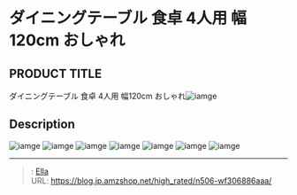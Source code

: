 # ダイニングテーブル 食卓 4人用 幅120cm おしゃれ


## PRODUCT TITLE 

ダイニングテーブル 食卓 4人用 幅120cm おしゃれ![iamge](https://b2bfiles1.gigab2b.cn/image/wkseller/7404/20230711_4f2404c06e17ed9c1fd568cb8a37cfd8.jpg)

## Description











![iamge](https://b2bfiles1.gigab2b.cn/image/wkseller/7404/20230829_d41bd772fe9f7dd3579344437cf6d03a.jpg)
![iamge](https://b2bfiles1.gigab2b.cn/image/wkseller/7404/20230829_4cf53dbded6cec2fde8392f944841649.jpg)
![iamge](https://b2bfiles1.gigab2b.cn/image/wkseller/7404/20230829_30843ec74c40582769f38f495aaa8c3b.jpg)
![iamge](https://b2bfiles1.gigab2b.cn/image/wkseller/7404/20230829_05cf10c4a03c9b2d61c114b7e3d7c43e.jpg)
![iamge](https://b2bfiles1.gigab2b.cn/image/wkseller/7404/20230829_3e7ea1415e93bf99f0afd0791a98e3f6.jpg)
![iamge](https://b2bfiles1.gigab2b.cn/image/wkseller/7404/20230829_8ed504f5c276573d8787e958218e5147.jpg)
![iamge](https://b2bfiles1.gigab2b.cn/image/wkseller/7404/20230829_98293cdc70121741aec4c7e2c2ccf29d.jpg)


---

> : [Ella](https://blog.jp.amzshop.net/)  
> URL: https://blog.jp.amzshop.net/high_rated/n506-wf306886aaa/  

